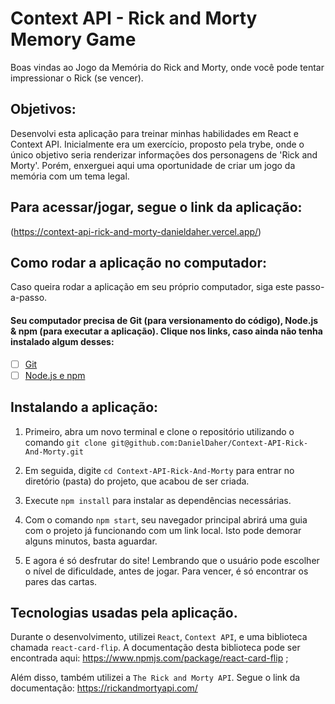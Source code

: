 # Context API - Rick and Morty Memory Game
Boas vindas ao Jogo da Memória do Rick and Morty, onde você pode tentar impressionar o Rick (se vencer).

## Objetivos:

Desenvolvi esta aplicação para treinar minhas habilidades em React e Context API. Inicialmente era um exercício, proposto pela trybe, onde o único objetivo seria renderizar informações dos personagens de 'Rick and Morty'. Porém, enxerguei aqui uma oportunidade de criar um jogo da memória com um tema legal.

## Para acessar/jogar, segue o link da aplicação:
(https://context-api-rick-and-morty-danieldaher.vercel.app/)

## Como rodar a aplicação no computador:
Caso queira rodar a aplicação em seu próprio computador, siga este passo-a-passo.

#### Seu computador precisa de Git (para versionamento do código), Node.js & npm (para executar a aplicação). Clique nos links, caso ainda não tenha instalado algum desses:

 - [ ] [Git](https://git-scm.com/book/en/v2/Getting-Started-Installing-Git)
 - [ ] [Node.js e npm](https://docs.npmjs.com/downloading-and-installing-node-js-and-npm)

## Instalando a aplicação:

1. Primeiro, abra um novo terminal e clone o repositório utilizando o comando 
`git clone git@github.com:DanielDaher/Context-API-Rick-And-Morty.git`

2. Em seguida, digite `cd Context-API-Rick-And-Morty` para entrar no diretório (pasta) do projeto, que acabou de ser criada.

3. Execute `npm install` para instalar as dependências necessárias.

4. Com o comando `npm start`, seu navegador principal abrirá uma guia com o projeto já funcionando com um link local. Isto pode demorar alguns minutos, basta aguardar. 

5. E agora é só desfrutar do site! Lembrando que o usuário pode escolher o nível de dificuldade, antes de jogar. Para vencer, é só encontrar os pares das cartas.


## Tecnologias usadas pela aplicação.
Durante o desenvolvimento, utilizei `React`, `Context API`, e uma biblioteca chamada `react-card-flip`. A documentação desta biblioteca pode ser encontrada aqui: https://www.npmjs.com/package/react-card-flip ;

Além disso, também utilizei a `The Rick and Morty API`. Segue o link da documentação: https://rickandmortyapi.com/
